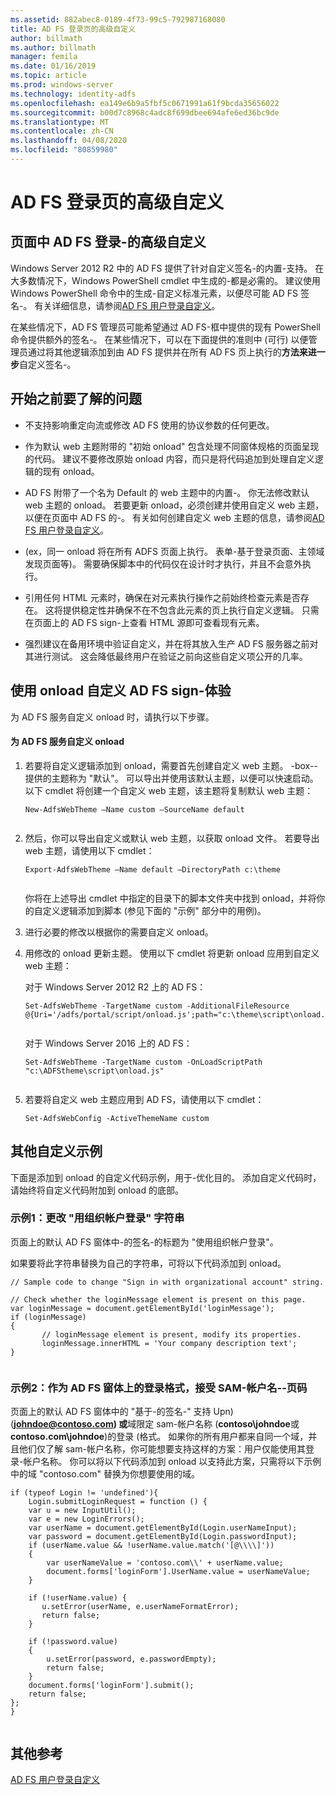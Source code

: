 ```yaml
---
ms.assetid: 882abec8-0189-4f73-99c5-792987168080
title: AD FS 登录页的高级自定义
author: billmath
ms.author: billmath
manager: femila
ms.date: 01/16/2019
ms.topic: article
ms.prod: windows-server
ms.technology: identity-adfs
ms.openlocfilehash: ea149e6b9a5fbf5c0671991a61f9bcda35656022
ms.sourcegitcommit: b00d7c8968c4adc8f699dbee694afe6ed36bc9de
ms.translationtype: MT
ms.contentlocale: zh-CN
ms.lasthandoff: 04/08/2020
ms.locfileid: "80859980"
---
```

# <a name="advanced-customization-of-ad-fs-sign-in-pages"></a>AD FS 登录页的高级自定义

  
## <a name="advanced-customization-of-ad-fs-sign-in-pages"></a>页面中 AD FS 登录\-的高级自定义  
Windows Server 2012 R2 中的 AD FS 提供了针对自定义签名\-的内置\-支持。 在大多数情况下，Windows PowerShell cmdlet 中生成的\-都是必需的。  建议使用 Windows PowerShell 命令中的生成\-自定义标准元素，以便尽可能 AD FS 签名\-。  有关详细信息，请参阅[AD FS 用户登录自定义](AD-FS-user-sign-in-customization.md)。  
  
在某些情况下，AD FS 管理员可能希望通过 AD FS\-框中提供的现有 PowerShell 命令提供额外的签名\-。 在某些情况下，可以在下面提供的准则中 \(可行\) 以便管理员通过将其他逻辑添加到由 AD FS 提供并在所有 AD FS 页上执行的**方法来进一步**自定义签名\-。  
  
## <a name="things-to-know-before-you-start"></a>开始之前要了解的问题  
  
-   不支持影响重定向流或修改 AD FS 使用的协议参数的任何更改。
  
-   作为默认 web 主题附带的 "初始 onload" 包含处理不同窗体规格的页面呈现的代码。 建议不要修改原始 onload 内容，而只是将代码追加到处理自定义逻辑的现有 onload。  
  
-   AD FS 附带了一个名为 Default 的 web 主题中的内置\-。 你无法修改默认 web 主题的 onload。 若要更新 onload，必须创建并使用自定义 web 主题，以便在页面中 AD FS 的\-。  有关如何创建自定义 web 主题的信息，请参阅[AD FS 用户登录自定义](AD-FS-user-sign-in-customization.md)。  
  
-   \(ex，同一 onload 将在所有 ADFS 页面上执行。 表单\-基于登录页面、主领域发现页面等\)。 需要确保脚本中的代码仅在设计时才执行，并且不会意外执行。  
  
-   引用任何 HTML 元素时，确保在对元素执行操作之前始终检查元素是否存在。 这将提供稳定性并确保不在不包含此元素的页上执行自定义逻辑。 只需在页面上的 AD FS sign\-上查看 HTML 源即可查看现有元素。  
  
-   强烈建议在备用环境中验证自定义，并在将其放入生产 AD FS 服务器之前对其进行测试。 这会降低最终用户在验证之前向这些自定义项公开的几率。  
  
## <a name="customizing-the-ad-fs-sign-in-experience-by-using-onloadjs"></a>使用 onload 自定义 AD FS sign\-体验  
为 AD FS 服务自定义 onload 时，请执行以下步骤。  
  
#### <a name="customizing-onloadjs-for-the-ad-fs-service"></a>为 AD FS 服务自定义 onload  
  
1.  若要将自定义逻辑添加到 onload，需要首先创建自定义 web 主题。 \-box\-\-提供的主题称为 "默认"。 可以导出并使用该默认主题，以便可以快速启动。 以下 cmdlet 将创建一个自定义 web 主题，该主题将复制默认 web 主题：  
  
    ```  
    New-AdfsWebTheme –Name custom –SourceName default  
  
    ```  
  
2.  然后，你可以导出自定义或默认 web 主题，以获取 onload 文件。 若要导出 web 主题，请使用以下 cmdlet：  
  
    ```  
    Export-AdfsWebTheme –Name default –DirectoryPath c:\theme  
  
    ```  
  
    你将在上述导出 cmdlet 中指定的目录下的脚本文件夹中找到 onload，并将你的自定义逻辑添加到脚本 \(参见下面的 "示例" 部分中的用例\)。  
  
3.  进行必要的修改以根据你的需要自定义 onload。  
  
4.  用修改的 onload 更新主题。 使用以下 cmdlet 将更新 onload 应用到自定义 web 主题：  

     对于 Windows Server 2012 R2 上的 AD FS：  

    ```  
    Set-AdfsWebTheme -TargetName custom -AdditionalFileResource @{Uri='/adfs/portal/script/onload.js';path="c:\theme\script\onload.js"}  
  
    ```  
    对于 Windows Server 2016 上的 AD FS：

     ```  
    Set-AdfsWebTheme -TargetName custom -OnLoadScriptPath "c:\ADFStheme\script\onload.js"   
  
    ```  
  
5.  若要将自定义 web 主题应用到 AD FS，请使用以下 cmdlet：  
  
    ```  
    Set-AdfsWebConfig -ActiveThemeName custom  
    ```  
  
## <a name="additional-customization-examples"></a>其他自定义示例  
下面是添加到 onload 的自定义代码示例，用于\-优化目的。 添加自定义代码时，请始终将自定义代码附加到 onload 的底部。  
  
### <a name="example-1-change-sign-in-with-organizational-account-string"></a>示例1：更改 "用组织帐户登录" 字符串  
页面上的默认 AD FS 窗体中\-的签名\-的标题为 "使用组织帐户登录"。  
  
如果要将此字符串替换为自己的字符串，可将以下代码添加到 onload。  
  
```  
// Sample code to change "Sign in with organizational account" string.  
  
// Check whether the loginMessage element is present on this page.  
var loginMessage = document.getElementById('loginMessage');  
if (loginMessage)  
{  
       // loginMessage element is present, modify its properties.  
       loginMessage.innerHTML = 'Your company description text';  
}  
  
```  
  
### <a name="example-2-accept-sam-account-name-as-a-login-format-on-an-ad-fs-form-based-sign-in-page"></a>示例2：作为 AD FS 窗体上的登录格式，接受 SAM\-帐户名\-\-页码  
页面上的默认 AD FS 窗体中的 "基于\-的签名\-" 支持 Upn\) \(<strong>johndoe@contoso.com\) 或</strong>域限定 sam\-帐户名称 \(**contoso\\johndoe**或**contoso.com\\johndoe**\)的登录 \(格式。 如果你的所有用户都来自同一个域，并且他们仅了解 sam\-帐户名称，你可能想要支持这样的方案：用户仅能使用其登录\-帐户名称。 你可以将以下代码添加到 onload 以支持此方案，只需将以下示例中的域 "contoso.com" 替换为你想要使用的域。  
  
```  
if (typeof Login != 'undefined'){  
    Login.submitLoginRequest = function () {   
    var u = new InputUtil();  
    var e = new LoginErrors();  
    var userName = document.getElementById(Login.userNameInput);  
    var password = document.getElementById(Login.passwordInput);  
    if (userName.value && !userName.value.match('[@\\\\]'))   
    {  
        var userNameValue = 'contoso.com\\' + userName.value;  
        document.forms['loginForm'].UserName.value = userNameValue;  
    }  
  
    if (!userName.value) {  
       u.setError(userName, e.userNameFormatError);  
       return false;  
    }  
  
    if (!password.value)   
    {  
        u.setError(password, e.passwordEmpty);  
        return false;  
    }  
    document.forms['loginForm'].submit();  
    return false;  
};  
}  
  
```  
  
## <a name="additional-references"></a>其他参考 
[AD FS 用户登录自定义](AD-FS-user-sign-in-customization.md)  
  


